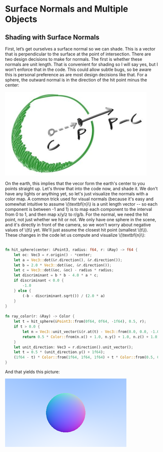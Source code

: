 
# Surface Normals and Multiple Objects

## Shading with Surface Normals

First, let’s get ourselves a surface normal so we can shade. This is a vector that is perpendicular to the surface at the point of intersection. There are two design decisions to make for normals. The first is whether these normals are unit length. That is convenient for shading so I will say yes, but I won’t enforce that in the code. This could allow subtle bugs, so be aware this is personal preference as are most design decisions like that. For a sphere, the outward normal is in the direction of the hit point minus the center:

![Sphere surface-normal geometry](../resources/pictures/fig-1.05-sphere-normal.jpg)

On the earth, this implies that the vecor form the earth's center to you points straight up. Let's throw that into the code now, and shade it. We don't have any lights or anything yet, so let's just visualize the normals with a color map. A common trick used for visual normals (because it's easy and somewhat intuitive to assume \\(\textbf{n}\\) is a unit length vector -- so each component is between -1 and 1) is to map each component to the interval from 0 to 1, and then map x/y/z to r/g/b. For the normal, we need the hit point, not just whether we hit or not. We only have one sphere in the scene, and it's directly in front of the camera, so we won't worry about negative values of \\(t\\) yet. We'll just assume the closest hit point (smallest \\(t\\)). These changes in the code let us compute and visualize \\(\textbf{n}\\):

```rust

fn hit_sphere(center: &Point3, radius: f64, r: &Ray) -> f64 {
    let oc: Vec3 = r.origin() - *center;
    let a = Vec3::dot(&r.direction(), &r.direction());
    let b = 2.0 * Vec3::dot(&oc, &r.direction());
    let c = Vec3::dot(&oc, &oc) - radius * radius;
    let discriminant = b * b - 4.0 * a * c;
    if discriminant < 0.0 {
        -1.0
    } else {
        (-b - discriminant.sqrt()) / (2.0 * a)
    }
}

fn ray_color(r: &Ray) -> Color {
    let t = hit_sphere(&Point3::from(0f64, 0f64, -1f64), 0.5, r);
    if t > 0.0 {
        let n = Vec3::unit_vector(&(r.at(t) - Vec3::from(0.0, 0.0, -1.0)));
        return 0.5 * Color::from(n.x() + 1.0, n.y() + 1.0, n.z() + 1.0);
    }
    let unit_direction: Vec3 = r.direction().unit_vector();
    let t = 0.5 * (unit_direction.y() + 1f64);
    (1f64 - t) * Color::from(1f64, 1f64, 1f64) + t * Color::from(0.5, 0.7, 1f64)
}
```
And that yields this picture:

![A sphere colored according to its normal vectors](../resources/pictures/img-1.04-normals-sphere.png)
